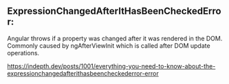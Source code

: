 ## ExpressionChangedAfterItHasBeenCheckedError:
Angular throws if a property was changed after it was rendered in the DOM. Commonly caused by ngAfterViewInit which is called after DOM update operations.

https://indepth.dev/posts/1001/everything-you-need-to-know-about-the-expressionchangedafterithasbeencheckederror-error
